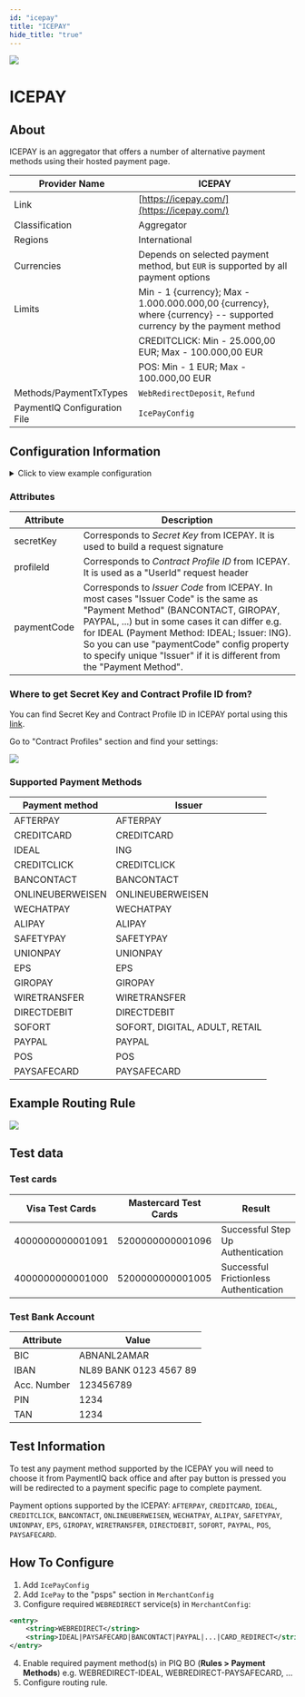 ```yaml
--- 
id: "icepay" 
title: "ICEPAY"
hide_title: "true"
---
```

 
![](/img/providers/logos/icepay.png)

# ICEPAY

## About
ICEPAY is an aggregator that offers a number of alternative payment methods using their hosted payment page.

| Provider Name                | ICEPAY                                                                                                              |
|------------------------------|---------------------------------------------------------------------------------------------------------------------|
| Link                         | [https://icepay.com/](https://icepay.com/)                                                                          |
| Classification               | Aggregator                                                                                                          |
| Regions                      | International                                                                                                       |
| Currencies                   | Depends on selected payment method, but `EUR` is supported by all payment options                                   |
| Limits                       | Min - 1 {currency}; Max - 1.000.000.000,00 {currency}, where {currency} -- supported currency by the payment method |
|                              | CREDITCLICK: Min - 25.000,00 EUR; Max - 100.000,00 EUR                                                              |
|                              | POS: Min - 1 EUR; Max - 100.000,00 EUR                                                                              |
| Methods/PaymentTxTypes       | `WebRedirectDeposit`, `Refund`                                                                                      |
| PaymentIQ Configuration File | `IcePayConfig`                                                                                                      |

## Configuration Information

<details>
<summary>Click to view example configuration</summary>
<br/>

```xml
<com.devcode.paymentiq.integration.icepay.IcePayConfig>
  <enabled>true</enabled>
  <useViqProxy>false</useViqProxy>
  <accounts>
    <entry>
      <string>DEFAULT</string>
      <account>
        <secretKey>??</secretKey>
        <profileId>??</profileId>
        <!--<paymentCode>ING</paymentCode>--><!--for IDEAL-->
        <supportedCurrencies>EUR</supportedCurrencies>
      </account>
    </entry>
  </accounts>
  <testMode>true</testMode>
  <container>window</container><!--CREDITCARD-->
  <defaultDescriptor>Order: ${ptx.txRefId}</defaultDescriptor>
</com.devcode.paymentiq.integration.icepay.IcePayConfig>
```

</details>

### Attributes

| Attribute   | Description                                                                                                                                                                                                                                                                                                                                         |
|-------------|-----------------------------------------------------------------------------------------------------------------------------------------------------------------------------------------------------------------------------------------------------------------------------------------------------------------------------------------------------|
| secretKey   | Corresponds to *Secret Key* from ICEPAY. It is used to build a request signature                                                                                                                                                                                                                                                                    |
| profileId   | Corresponds to *Contract Profile ID* from ICEPAY. It is used as a "UserId" request header                                                                                                                                                                                                                                                           |
| paymentCode | Corresponds to *Issuer Code* from ICEPAY. In most cases "Issuer Code" is the same as "Payment Method" (BANCONTACT, GIROPAY, PAYPAL, ...) but in some cases it can differ e.g. for IDEAL (Payment Method: IDEAL; Issuer: ING). So you can use "paymentCode" config property to specify unique "Issuer" if it is different from the "Payment Method". |

### Where to get Secret Key and Contract Profile ID from?

You can find Secret Key and Contract Profile ID in ICEPAY portal using this [link](https://acc-interconnect.icepay.com/portal).

Go to "Contract Profiles" section and find your settings:

![](/img/providers/icepay_portal.png)

### Supported Payment Methods
| Payment method   | Issuer                         |
|------------------|--------------------------------|
| AFTERPAY         | AFTERPAY                       |
| CREDITCARD       | CREDITCARD                     |
| IDEAL            | ING                            |
| CREDITCLICK      | CREDITCLICK                    |
| BANCONTACT       | BANCONTACT                     |
| ONLINEUBERWEISEN | ONLINEUBERWEISEN               |
| WECHATPAY        | WECHATPAY                      |
| ALIPAY           | ALIPAY                         |
| SAFETYPAY        | SAFETYPAY                      |
| UNIONPAY         | UNIONPAY                       |
| EPS              | EPS                            |
| GIROPAY          | GIROPAY                        |
| WIRETRANSFER     | WIRETRANSFER                   |
| DIRECTDEBIT      | DIRECTDEBIT                    |
| SOFORT           | SOFORT, DIGITAL, ADULT, RETAIL |
| PAYPAL           | PAYPAL                         |
| POS              | POS                            |
| PAYSAFECARD      | PAYSAFECARD                    |


## Example Routing Rule
![](/img/providers/routing/icepay.png)

## Test data

### Test cards

| Visa Test Cards  | Mastercard Test Cards | Result                                 |
|------------------|-----------------------|----------------------------------------|
| 4000000000001091 | 5200000000001096      | Successful Step Up Authentication      |
| 4000000000001000 | 5200000000001005      | Successful Frictionless Authentication |

### Test Bank Account

| Attribute   | Value                  |
|-------------|------------------------|
| BIC         | ABNANL2AMAR            |
| IBAN        | NL89 BANK 0123 4567 89 |
| Acc. Number | 123456789              |
| PIN         | 1234                   |
| TAN         | 1234                   |


## Test Information

To test any payment method supported by the ICEPAY you will need to choose it from PaymentIQ back office and after pay button is pressed you will be redirected to a payment specific page to complete payment.

Payment options supported by the ICEPAY: `AFTERPAY`, `CREDITCARD`, `IDEAL`, `CREDITCLICK`, `BANCONTACT`, `ONLINEUBERWEISEN`, `WECHATPAY`, `ALIPAY`, `SAFETYPAY`, `UNIONPAY`, `EPS`, `GIROPAY`, `WIRETRANSFER`, `DIRECTDEBIT`, `SOFORT`, `PAYPAL`, `POS`, `PAYSAFECARD`.

## How To Configure

1. Add `IcePayConfig`
2. Add `IcePay` to the "psps" section in `MerchantConfig`
3. Configure required `WEBREDIRECT` service(s) in `MerchantConfig`:

```xml
<entry>
    <string>WEBREDIRECT</string>
    <string>IDEAL|PAYSAFECARD|BANCONTACT|PAYPAL|...|CARD_REDIRECT</string>
</entry>
```

4. Enable required payment method(s) in PIQ BO (**Rules > Payment Methods**) e.g. WEBREDIRECT-IDEAL, WEBREDIRECT-PAYSAFECARD, ...
5. Configure routing rule.
